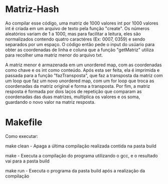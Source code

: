 # Matriz-Hash
Ao compilar esse código, uma matriz de 1000 valores int por 1000 valores int é criada em um arquivo de texto pela função "create". Os números aleatórios variam de 1 a 1000, mas para facilitar a leitura, eles são normalizados contendo quatro caractéres (Ex: 0007, 0359) e sendo separados por um espaço.  O código então pede o input do usúario para obter as coordenadas de linha e coluna que a função "getMatriz" utiliza para recolher uma matriz menor do arquivo txt.

A matriz menor é armazenada em um unordered map, com as coordenadas como chave e os int como conteúdo. Após esta ser feita, ela é imprimida e passada para a função "fazTransposta", que faz a transposta da matriz com um loop que faz um novo unordered map, com um for loop que troca as coordenadas da matriz original e forma a transposta. Por fim, a matriz resposta é formada por dois laços de repetição que comparam as coordenadas das duas matrizes, multiplica os valores e os soma, guardando o novo valor na matriz resposta.

 
# Makefile

Como executar:

  make clean - Apaga a última compilação realizada contida na pasta build
  
  make - Executa a compilação do programa utilizando o gcc, e o resultado vai para a pasta build
  
  make run - Executa o programa da pasta build após a realização da compilação
